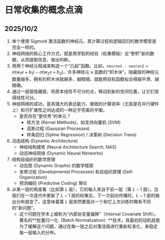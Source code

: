# 日常收集的概念点滴

## 2025/10/2
1. 单个使用 Sigmoid 激活函数的神经元，其计算过程和逻辑回归的数学模型是完全一样的。
2. 神经网络的核心工作方式，就是用学到的经验（权重模板）去“卷积”新的数据，从而提取信息、做出判断。
3. 用两个神经元相减来构造一个“凸起”函数。比如，`neuron1 - neuron2` = $\sigma(w_1x+b_1) - \sigma(w_2x+b_2)$。许多神经元 ≈ 函数的“积木块”。隐藏层的神经元数量越多，拥有的积木块就越多、越精细，就能把目标函数拟合得越平滑、越精确。
4. 通过一层层隐藏层，将原本线性不可分的点，移动到新的空间位置，让它们变得线性可分。
5. 神经网络的成功，是其强大的表达能力、极致的计算效率（尤其是在并行硬件上）和可扩展性之间达成的一种近乎完美的平衡。
    - 是否存在“更优秀”的单元？
        - 核方法 (Kernel Methods)，如支持向量机 (SVM)
        - 高斯过程 (Gaussian Processes)
        - 样条回归 (Spline Regression) / 决策树 (Decision Trees)
6. 动态结构 (Dynamic Architecture)
    - 神经结构搜索 (Neural Architecture Search, NAS)
    - 动态神经网络 (Dynamic Neural Networks)
7. 结构自组织的数学原理
    - 动态图 (Dynamic Graphs) 的数学框架
    - 发育过程 (Developmental Processes) 和自组织原理 (Self-Organization)
    - 预测编码 (Predictive Coding) 理论
8. 从某一层的角度看（比如第 $L$ 层），它的输入来自于前一层（第 $L-1$ 层）。当我们在一次迭代中更新了 $L-1$ 层的权重后，下一次前向传播时，$L-1$ 层的输出分布就变了。这意味着第 $L$ 层突然要面对一个和它上次训练时略有不同的“新问题”。
    - 这个问题在学术上被称为“内部协变量偏移”（Internal Covariate Shift）。著名的**批量归一化（Batch Normalization）**技术，其最初的动机就是为了缓解这个问题，通过在每一层之后对激活值进行重新标准化，来稳定每一层输入的分布。
